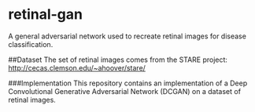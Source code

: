 # retinal-gan
A general adversarial network used to recreate retinal images for disease classification.

##Dataset
The set of retinal images comes from the STARE project: http://cecas.clemson.edu/~ahoover/stare/

###Implementation
This repository contains an implementation of a Deep Convolutional Generative Adversarial Network (DCGAN) on a dataset of retinal images.
